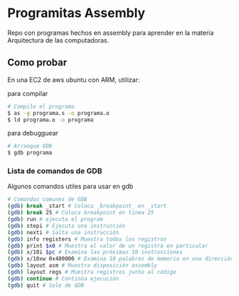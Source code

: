 # Programitas Assembly
Repo con programas hechos en assembly para aprender en la materia Arquitectura de las computadoras.

## Como probar
En una EC2 de aws ubuntu con ARM, utilizar:

para compilar
```sh
# Compile el programa
$ as -g programa.s -o programa.o
$ ld programa.o -o programa
```

para debugguear
```sh
# Arranque GDB
$ gdb programa
```

### Lista de comandos de GDB
Algunos comandos utiles para usar en gdb
```sh
# Comandos comunes de GDB
(gdb) break _start # Coloca _breakpoint_ en _start
(gdb) break 25 # Coloca breakpoint en linea 25
(gdb) run # ejecuta el program
(gdb) stepi # Ejecuta una instrucción
(gdb) nexti # Salta una instrucción
(gdb) info registers # Muestra todos los registros
(gdb) print $x0 # Muestra el valor de un registro en particular
(gdb) x/10i $pc # Examina las próximas 10 instrucciones
(gdb) x/10xw 0x400000 # Examina 10 palabras de memoria en una dirección
(gdb) layout asm # Muestra disposición assembly
(gdb) layout regs # Muestra registros junto al código
(gdb) continue # Continúa ejecución
(gdb) quit # Sale de GDB
```
